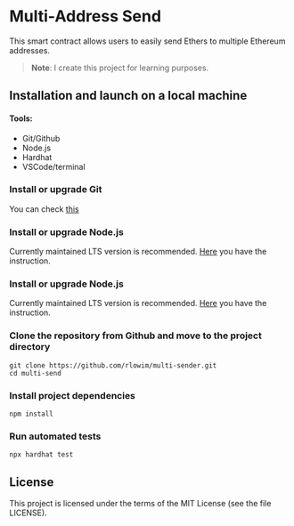 # Multi-Address Send

This smart contract allows users to easily send Ethers to multiple Ethereum addresses.
> **Note**: I create this project for learning purposes.

## Installation and launch on a local machine
#### Tools:
- Git/Github
- Node.js
- Hardhat
- VSCode/terminal

### Install or upgrade Git
You can check [this](https://git-scm.com/book/en/v2/Getting-Started-Installing-Git)

### Install or upgrade Node.js
Currently maintained LTS version is recommended.
[Here](https://nodejs.org/en/download/package-manager) you have the instruction.

### Install or upgrade Node.js
Currently maintained LTS version is recommended.
[Here](https://nodejs.org/en/download/package-manager) you have the instruction.

### Clone the repository from Github and move to the project directory
```shell
git clone https://github.com/rlowim/multi-sender.git
cd multi-send
```

### Install project dependencies
```shell
npm install
```

### Run automated tests
```shell
npx hardhat test
```

## License
This project is licensed under the terms of the MIT License (see the file LICENSE).

